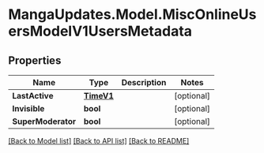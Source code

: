 # MangaUpdates.Model.MiscOnlineUsersModelV1UsersMetadata

## Properties

Name | Type | Description | Notes
------------ | ------------- | ------------- | -------------
**LastActive** | [**TimeV1**](TimeV1.md) |  | [optional] 
**Invisible** | **bool** |  | [optional] 
**SuperModerator** | **bool** |  | [optional] 

[[Back to Model list]](../README.md#documentation-for-models) [[Back to API list]](../README.md#documentation-for-api-endpoints) [[Back to README]](../README.md)

